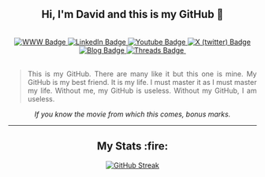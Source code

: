 <section id="main" align="center">
<h2>Hi, I'm David and this is my GitHub 👋 </h2>
  <br>
<div id="badges" align="center">
  <a href="https://www.david-dickinson.com">
    <img src="https://img.shields.io/static/v1?label=&message=Website&color=purple" alt="WWW Badge"/>
  </a>
  <a href="https://www.linkedin.com/in/david-dickinson-b3704731">
    <img src="https://img.shields.io/static/v1?label=&message=LinkedIn&color=blue" alt="LinkedIn Badge"/>
  </a>
  <a href="https://www.youtube.com/channel/UCGbZVBvbH-UZd7rJ3KckZzA">
    <img src="https://img.shields.io/static/v1?label=&message=YouTube&color=red" alt="Youtube Badge"/>
  </a>
  <a href="https://twitter.com/oneMore_David">
    <img src="https://img.shields.io/static/v1?label=&message=X (twitter)&color=black" alt="X (twitter) Badge"/>
  </a>
  <a href="https://www.oneMoreDavid.com">
    <img src="https://img.shields.io/static/v1?label=&message=Blog&color=green" alt="Blog Badge"/>
  </a>
  <a href="https://www.threads.net/@onemoredavid">
    <img src="https://img.shields.io/static/v1?label=&message=Threads&color=pink" alt="Threads Badge"/>
  </a>
  <img src="https://komarev.com/ghpvc/?username=rnddave&style=flat-square&color=orange" alt=""/>
</div>

<br>

<blockquote align="justify">This is my GitHub. 
There are many like it but this one is mine. 
My GitHub is my best friend. 
It is my life. 
I must master it as I must master my life.
Without me, my GitHub is useless.
Without my GitHub, I am useless.</blockquote>

<em> If you know the movie from which this comes, bonus marks.</em> </section>
<section id="stats" align="center">  
<hr>
  <h2>My Stats :fire: </h2>

[![GitHub Streak](http://github-readme-streak-stats.herokuapp.com?user=rnddave)](https://git.io/streak-stats) 
  </section>

  
<!--
[![David's GitHub stats](https://github-readme-stats.vercel.app/api?username=rnddave&count_private=true)](https://github.com/anuraghazra/github-readme-stats)

[![Top Langs](https://github-readme-stats-opal-six-32.vercel.app/api/top-langs/?username=rnddave)](https://github.com/rnddave/github-readme-stats) 


- 🔭 I’m currently working on ...
- 🌱 I’m currently learning ...
- 👯 I’m looking to collaborate on ...
- 🤔 I’m looking for help with ...
- 💬 Ask me about ...
- 📫 How to reach me: ...
- 😄 Pronouns: ...
- ⚡ Fun fact: ...


[![Top Langs](https://github-readme-stats.vercel.app/api/top-langs/?username=rnddave&count_private=true)](https://github.com/anuraghazra/github-readme-stats)
-->


